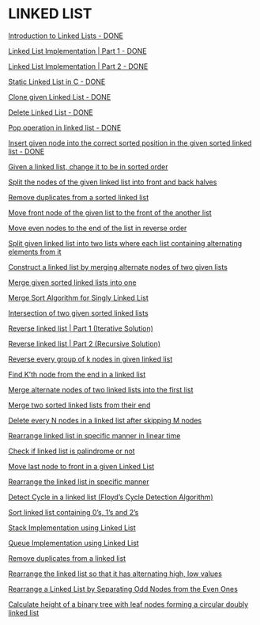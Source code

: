 # LINKED LIST

[Introduction to Linked Lists - DONE
](http://www.techiedelight.com/introduction-linked-lists/)

[Linked List Implementation | Part 1 - DONE
](http://www.techiedelight.com/linked-list-implementation-part-1/)

[Linked List Implementation | Part 2 - DONE
](http://www.techiedelight.com/linked-list-implementation-part-2/)

[Static Linked List in C - DONE
](http://www.techiedelight.com/static-linked-list-c/)

[Clone given Linked List - DONE
](http://www.techiedelight.com/clone-given-linked-list/)

[Delete Linked List - DONE
](http://www.techiedelight.com/delete-linked-list/)

[Pop operation in linked list - DONE
](http://www.techiedelight.com/pop-operation-in-linked-list/)

[Insert given node into the correct sorted position in the given sorted linked list - DONE
](http://www.techiedelight.com/sorted-insert-in-linked-list/)

[Given a linked list, change it to be in sorted order
](http://www.techiedelight.com/given-linked-list-change-sorted-order/)

[Split the nodes of the given linked list into front and back halves
](http://www.techiedelight.com/split-nodes-given-linked-list-front-back-halves/)

[Remove duplicates from a sorted linked list
](http://www.techiedelight.com/remove-duplicates-sorted-linked-list/)

[Move front node of the given list to the front of the another list
](http://www.techiedelight.com/move-front-node-given-list-front-another-list/)

[Move even nodes to the end of the list in reverse order
](http://www.techiedelight.com/move-even-nodes-to-end-of-list-in-reverse-order/)

[Split given linked list into two lists where each list containing alternating elements from it
](http://www.techiedelight.com/split-linked-list-into-two-lists-list-containing-alternating-elements/)

[Construct a linked list by merging alternate nodes of two given lists
](http://www.techiedelight.com/merge-alternate-nodes-two-linked-lists/)

[Merge given sorted linked lists into one
](http://www.techiedelight.com/merge-given-sorted-linked-lists/)

[Merge Sort Algorithm for Singly Linked List
](http://www.techiedelight.com/merge-sort-singly-linked-list/)

[Intersection of two given sorted linked lists
](http://www.techiedelight.com/intersection-two-given-sorted-linked-lists/)

[Reverse linked list | Part 1 (Iterative Solution)
](http://www.techiedelight.com/reverse-linked-list-part-1-iterative-solution/)

[Reverse linked list | Part 2 (Recursive Solution)
](http://www.techiedelight.com/reverse-linked-list-part-2-recursive-solution/)

[Reverse every group of k nodes in given linked list
](http://www.techiedelight.com/reverse-every-k-nodes-of-a-linked-list/)

[Find K’th node from the end in a linked list
](http://www.techiedelight.com/find-kth-node-from-the-end-linked-list/)

[Merge alternate nodes of two linked lists into the first list
](http://www.techiedelight.com/merge-alternate-nodes-two-linked-lists-first-list/)

[Merge two sorted linked lists from their end
](http://www.techiedelight.com/merge-two-sorted-linked-lists-end/)

[Delete every N nodes in a linked list after skipping M nodes
](http://www.techiedelight.com/delete-every-n-nodes-linked-list-skipping-m-nodes/)

[Rearrange linked list in specific manner in linear time
](http://www.techiedelight.com/rearrange-linked-list-specific-manner-linear-time/)

[Check if linked list is palindrome or not
](http://www.techiedelight.com/check-if-linked-list-is-palindrome/)

[Move last node to front in a given Linked List
](http://www.techiedelight.com/move-last-node-to-front-linked-list/)

[Rearrange the linked list in specific manner
](http://www.techiedelight.com/rearrange-the-linked-list-specific-manner/)

[Detect Cycle in a linked list (Floyd’s Cycle Detection Algorithm)
](http://www.techiedelight.com/detect-cycle-linked-list-floyds-cycle-detection-algorithm/)

[Sort linked list containing 0’s, 1’s and 2’s
](http://www.techiedelight.com/sort-linked-list-containing-0s-1s-2s/)

[Stack Implementation using Linked List
](http://www.techiedelight.com/stack-implementation-using-linked-list/)

[Queue Implementation using Linked List
](http://www.techiedelight.com/queue-implementation-using-linked-list/)

[Remove duplicates from a linked list
](http://www.techiedelight.com/remove-duplicates-linked-list/)

[Rearrange the linked list so that it has alternating high, low values
](http://www.techiedelight.com/rearrange-linked-list-alternating-high-low-values/)

[Rearrange a Linked List by Separating Odd Nodes from the Even Ones
](http://www.techiedelight.com/rearrange-linked-list-separating-odd-nodes-even/)

[Calculate height of a binary tree with leaf nodes forming a circular doubly linked list](http://www.techiedelight.com/calculate-height-binary-tree-leaf-nodes-forming-circular-doubly-linked-list/)

